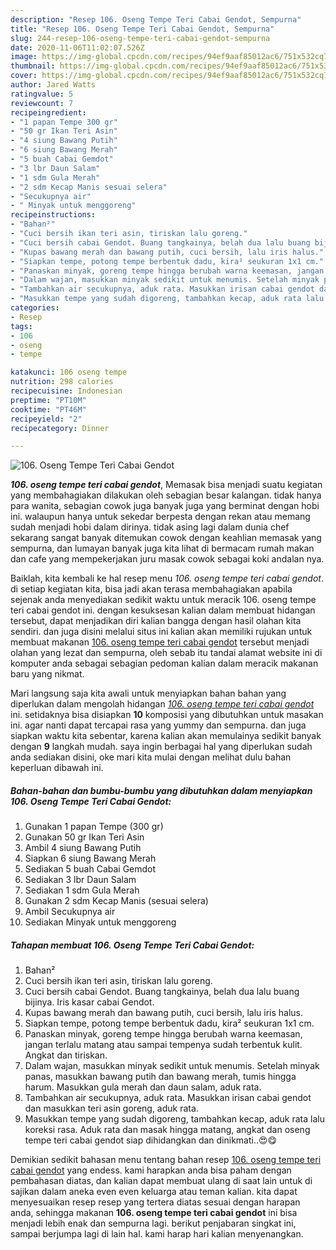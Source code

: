 ```yaml
---
description: "Resep 106. Oseng Tempe Teri Cabai Gendot, Sempurna"
title: "Resep 106. Oseng Tempe Teri Cabai Gendot, Sempurna"
slug: 244-resep-106-oseng-tempe-teri-cabai-gendot-sempurna
date: 2020-11-06T11:02:07.526Z
image: https://img-global.cpcdn.com/recipes/94ef9aaf85012ac6/751x532cq70/106-oseng-tempe-teri-cabai-gendot-foto-resep-utama.jpg
thumbnail: https://img-global.cpcdn.com/recipes/94ef9aaf85012ac6/751x532cq70/106-oseng-tempe-teri-cabai-gendot-foto-resep-utama.jpg
cover: https://img-global.cpcdn.com/recipes/94ef9aaf85012ac6/751x532cq70/106-oseng-tempe-teri-cabai-gendot-foto-resep-utama.jpg
author: Jared Watts
ratingvalue: 5
reviewcount: 7
recipeingredient:
- "1 papan Tempe 300 gr"
- "50 gr Ikan Teri Asin"
- "4 siung Bawang Putih"
- "6 siung Bawang Merah"
- "5 buah Cabai Gemdot"
- "3 lbr Daun Salam"
- "1 sdm Gula Merah"
- "2 sdm Kecap Manis sesuai selera"
- "Secukupnya air"
- " Minyak untuk menggoreng"
recipeinstructions:
- "Bahan²"
- "Cuci bersih ikan teri asin, tiriskan lalu goreng."
- "Cuci bersih cabai Gendot. Buang tangkainya, belah dua lalu buang bijinya. Iris kasar cabai Gendot."
- "Kupas bawang merah dan bawang putih, cuci bersih, lalu iris halus."
- "Siapkan tempe, potong tempe berbentuk dadu, kira² seukuran 1x1 cm."
- "Panaskan minyak, goreng tempe hingga berubah warna keemasan, jangan terlalu matang atau sampai tempenya sudah terbentuk kulit. Angkat dan tiriskan."
- "Dalam wajan, masukkan minyak sedikit untuk menumis. Setelah minyak panas, masukkan bawang putih dan bawang merah, tumis hingga harum. Masukkan gula merah dan daun salam, aduk rata."
- "Tambahkan air secukupnya, aduk rata. Masukkan irisan cabai gendot dan masukkan teri asin goreng, aduk rata."
- "Masukkan tempe yang sudah digoreng, tambahkan kecap, aduk rata lalu koreksi rasa. Aduk rata dan masak hingga matang, angkat dan oseng tempe teri cabai gendot siap dihidangkan dan dinikmati..😍😋"
categories:
- Resep
tags:
- 106
- oseng
- tempe

katakunci: 106 oseng tempe 
nutrition: 298 calories
recipecuisine: Indonesian
preptime: "PT10M"
cooktime: "PT46M"
recipeyield: "2"
recipecategory: Dinner

---
```



![106. Oseng Tempe Teri Cabai Gendot](https://img-global.cpcdn.com/recipes/94ef9aaf85012ac6/751x532cq70/106-oseng-tempe-teri-cabai-gendot-foto-resep-utama.jpg)

<b><i>106. oseng tempe teri cabai gendot</i></b>, Memasak bisa menjadi suatu kegiatan yang membahagiakan dilakukan oleh sebagian besar kalangan. tidak hanya para wanita, sebagian cowok juga banyak juga yang berminat dengan hobi ini. walaupun hanya untuk sekedar berpesta dengan rekan atau memang sudah menjadi hobi dalam dirinya. tidak asing lagi dalam dunia chef sekarang sangat banyak ditemukan cowok dengan keahlian memasak yang sempurna, dan lumayan banyak juga kita lihat di bermacam rumah makan dan cafe yang mempekerjakan juru masak cowok sebagai koki andalan nya.



Baiklah, kita kembali ke hal resep menu <i>106. oseng tempe teri cabai gendot</i>. di setiap kegiatan kita, bisa jadi akan terasa membahagiakan apabila sejenak anda menyediakan sedikit waktu untuk meracik 106. oseng tempe teri cabai gendot ini. dengan kesuksesan kalian dalam membuat hidangan tersebut, dapat menjadikan diri kalian bangga dengan hasil olahan kita sendiri. dan juga disini melalui situs ini kalian akan memiliki rujukan untuk membuat makanan <u>106. oseng tempe teri cabai gendot</u> tersebut menjadi olahan yang lezat dan sempurna, oleh sebab itu tandai alamat website ini di komputer anda sebagai sebagian pedoman kalian dalam meracik makanan baru yang nikmat.


Mari langsung saja kita awali untuk menyiapkan bahan bahan yang diperlukan dalam mengolah hidangan <u><i>106. oseng tempe teri cabai gendot</i></u> ini. setidaknya bisa disiapkan <b>10</b> komposisi yang dibutuhkan untuk masakan ini. agar nanti dapat tercapai rasa yang yummy dan sempurna. dan juga siapkan waktu kita sebentar, karena kalian akan memulainya sedikit banyak dengan <b>9</b> langkah mudah. saya ingin berbagai hal yang diperlukan sudah anda sediakan disini, oke mari kita mulai dengan melihat dulu bahan keperluan dibawah ini.

<!--inarticleads1-->

##### Bahan-bahan dan bumbu-bumbu yang dibutuhkan dalam menyiapkan 106. Oseng Tempe Teri Cabai Gendot:

1. Gunakan 1 papan Tempe (300 gr)
1. Gunakan 50 gr Ikan Teri Asin
1. Ambil 4 siung Bawang Putih
1. Siapkan 6 siung Bawang Merah
1. Sediakan 5 buah Cabai Gemdot
1. Sediakan 3 lbr Daun Salam
1. Sediakan 1 sdm Gula Merah
1. Gunakan 2 sdm Kecap Manis (sesuai selera)
1. Ambil Secukupnya air
1. Sediakan  Minyak untuk menggoreng




<!--inarticleads2-->

##### Tahapan membuat 106. Oseng Tempe Teri Cabai Gendot:

1. Bahan²
1. Cuci bersih ikan teri asin, tiriskan lalu goreng.
1. Cuci bersih cabai Gendot. Buang tangkainya, belah dua lalu buang bijinya. Iris kasar cabai Gendot.
1. Kupas bawang merah dan bawang putih, cuci bersih, lalu iris halus.
1. Siapkan tempe, potong tempe berbentuk dadu, kira² seukuran 1x1 cm.
1. Panaskan minyak, goreng tempe hingga berubah warna keemasan, jangan terlalu matang atau sampai tempenya sudah terbentuk kulit. Angkat dan tiriskan.
1. Dalam wajan, masukkan minyak sedikit untuk menumis. Setelah minyak panas, masukkan bawang putih dan bawang merah, tumis hingga harum. Masukkan gula merah dan daun salam, aduk rata.
1. Tambahkan air secukupnya, aduk rata. Masukkan irisan cabai gendot dan masukkan teri asin goreng, aduk rata.
1. Masukkan tempe yang sudah digoreng, tambahkan kecap, aduk rata lalu koreksi rasa. Aduk rata dan masak hingga matang, angkat dan oseng tempe teri cabai gendot siap dihidangkan dan dinikmati..😍😋




Demikian sedikit bahasan menu tentang bahan resep <u>106. oseng tempe teri cabai gendot</u> yang endess. kami harapkan anda bisa paham dengan pembahasan diatas, dan kalian dapat membuat ulang di saat lain untuk di sajikan dalam aneka even even keluarga atau teman kalian. kita dapat menyesuaikan resep resep yang tertera diatas sesuai dengan harapan anda, sehingga makanan <b>106. oseng tempe teri cabai gendot</b> ini bisa menjadi lebih enak dan sempurna lagi. berikut penjabaran singkat ini, sampai berjumpa lagi di lain hal. kami harap hari kalian menyenangkan.

